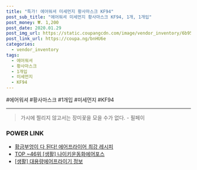 ```yaml
--- 
title: "특가! 에어워셔 미세먼지 황사마스크 KF94" 
post_sub_title: "에어워셔 미세먼지 황사마스크 KF94, 1개, 1개입" 
post_money: ₩. 1,200 
post_date: 2020.01.29 
post_img_url: https://static.coupangcdn.com/image/vendor_inventory/6b95/15b79204955e43df14401720ba96a55dba7cc8f02605a1b9f6df5a23f9e6.jpg 
post_link_url: https://coupa.ng/bnHU6e 
categories: 
  - vendor_inventory 
tags: 
  - 에어워셔 
  - 황사마스크 
  - 1개입 
  - 미세먼지 
  - KF94 
--- 
```

  #에어워셔 #황사마스크 #1개입 #미세먼지 #KF94 
<hr> 

> 가시에 찔리지 않고서는 장미꽃을 모을 수가 없다. - 필페이 


### POWER LINK

* <a href="https://blog.naver.com/fasyy4321/221788565926" target="_blank">황금부엉이 다 된다! 에어프라이어 최강 레시피</a>
* <a href="https://blog.naver.com/an0733/221790805612" target="_blank"> TOP ~46위 [생활] 나이키운동화에어포스</a>
* <a href="https://blog.naver.com/santokki14/221771134113" target="_blank"> [생활] 대용량에어프라이기 정보 </a>

